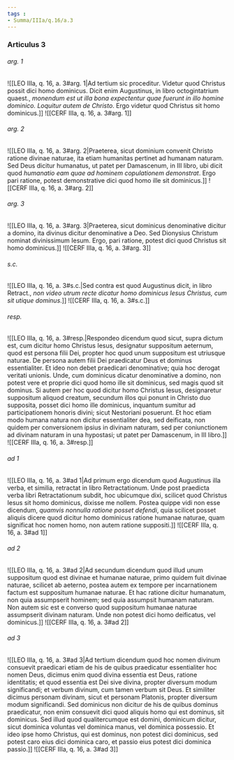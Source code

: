 ```yaml
---
tags : 
- Summa/IIIa/q.16/a.3
---
```


### Articulus 3

###### arg. 1
![[LEO IIIa, q. 16, a. 3#arg. 1|Ad tertium sic proceditur. Videtur quod Christus possit dici homo dominicus. Dicit enim Augustinus, in libro octogintatrium quaest., *monendum est ut illa bona expectentur quae fuerunt in illo homine dominico. Loquitur autem de Christo*. Ergo videtur quod Christus sit homo dominicus.]]
![[CERF IIIa, q. 16, a. 3#arg. 1]]

###### arg. 2
![[LEO IIIa, q. 16, a. 3#arg. 2|Praeterea, sicut dominium convenit Christo ratione divinae naturae, ita etiam humanitas pertinet ad humanam naturam. Sed Deus dicitur humanatus, ut patet per Damascenum, in III libro, ubi dicit quod *humanatio eam quae ad hominem copulationem demonstrat*. Ergo pari ratione, potest demonstrative dici quod homo ille sit dominicus.]]
![[CERF IIIa, q. 16, a. 3#arg. 2]]

###### arg. 3
![[LEO IIIa, q. 16, a. 3#arg. 3|Praeterea, sicut dominicus denominative dicitur a domino, ita divinus dicitur denominative a Deo. Sed Dionysius Christum nominat divinissimum Iesum. Ergo, pari ratione, potest dici quod Christus sit homo dominicus.]]
![[CERF IIIa, q. 16, a. 3#arg. 3]]

###### s.c.
![[LEO IIIa, q. 16, a. 3#s.c.|Sed contra est quod Augustinus dicit, in libro Retract., *non video utrum recte dicatur homo dominicus Iesus Christus, cum sit utique dominus*.]]
![[CERF IIIa, q. 16, a. 3#s.c.]]

###### resp.
![[LEO IIIa, q. 16, a. 3#resp.|Respondeo dicendum quod sicut, supra dictum est, cum dicitur homo Christus Iesus, designatur suppositum aeternum, quod est persona filii Dei, propter hoc quod unum suppositum est utriusque naturae. De persona autem filii Dei praedicatur Deus et dominus essentialiter. Et ideo non debet praedicari denominative; quia hoc derogat veritati unionis. Unde, cum dominicus dicatur denominative a domino, non potest vere et proprie dici quod homo ille sit dominicus, sed magis quod sit dominus. Si autem per hoc quod dicitur homo Christus Iesus, designaretur suppositum aliquod creatum, secundum illos qui ponunt in Christo duo supposita, posset dici homo ille dominicus, inquantum sumitur ad participationem honoris divini; sicut Nestoriani posuerunt. Et hoc etiam modo humana natura non dicitur essentialiter dea, sed deificata, non quidem per conversionem ipsius in divinam naturam, sed per coniunctionem ad divinam naturam in una hypostasi; ut patet per Damascenum, in III libro.]]
![[CERF IIIa, q. 16, a. 3#resp.]]

###### ad 1
![[LEO IIIa, q. 16, a. 3#ad 1|Ad primum ergo dicendum quod Augustinus illa verba, et similia, retractat in libro Retractationum. Unde post praedicta verba libri Retractationum subdit, hoc ubicumque dixi, scilicet quod Christus Iesus sit homo dominicus, dixisse me nollem. Postea quippe vidi non esse dicendum, *quamvis nonnulla ratione posset defendi*, quia scilicet posset aliquis dicere quod dicitur homo dominicus ratione humanae naturae, quam significat hoc nomen homo, non autem ratione suppositi.]]
![[CERF IIIa, q. 16, a. 3#ad 1]]

###### ad 2
![[LEO IIIa, q. 16, a. 3#ad 2|Ad secundum dicendum quod illud unum suppositum quod est divinae et humanae naturae, primo quidem fuit divinae naturae, scilicet ab aeterno, postea autem ex tempore per incarnationem factum est suppositum humanae naturae. Et hac ratione dicitur humanatum, non quia assumpserit hominem; sed quia assumpsit humanam naturam. Non autem sic est e converso quod suppositum humanae naturae assumpserit divinam naturam. Unde non potest dici homo deificatus, vel dominicus.]]
![[CERF IIIa, q. 16, a. 3#ad 2]]

###### ad 3
![[LEO IIIa, q. 16, a. 3#ad 3|Ad tertium dicendum quod hoc nomen divinum consuevit praedicari etiam de his de quibus praedicatur essentialiter hoc nomen Deus, dicimus enim quod divina essentia est Deus, ratione identitatis; et quod essentia est Dei sive divina, propter diversum modum significandi; et verbum divinum, cum tamen verbum sit Deus. Et similiter dicimus personam divinam, sicut et personam Platonis, propter diversum modum significandi. Sed dominicus non dicitur de his de quibus dominus praedicatur, non enim consuevit dici quod aliquis homo qui est dominus, sit dominicus. Sed illud quod qualitercumque est domini, dominicum dicitur, sicut dominica voluntas vel dominica manus, vel dominica possessio. Et ideo ipse homo Christus, qui est dominus, non potest dici dominicus, sed potest caro eius dici dominica caro, et passio eius potest dici dominica passio.]]
![[CERF IIIa, q. 16, a. 3#ad 3]]

